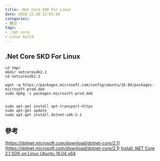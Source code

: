 ```yaml
---
title: .Net Core SKD For Linux
date: 2018-12-28 12:02:10
categories:
- 筆記
tags:
- .net core
- Linux build
---
```

## .Net Core SKD For Linux

```
cd tmp/
mkdir netcoresdk2.1
cd netcoresdk2.1

wget -q https://packages.microsoft.com/config/ubuntu/16.04/packages-microsoft-prod.deb
sudo dpkg -i packages-microsoft-prod.deb


sudo apt-get install apt-transport-https
sudo apt-get update
sudo apt-get install dotnet-sdk-2.1

```

## 參考
[https://dotnet.microsoft.com/download/dotnet-core/2.1](https://dotnet.microsoft.com/download/dotnet-core/2.1)
[Install .NET Core 2.1 SDK on Linux Ubuntu 16.04 x64](https://dotnet.microsoft.com/download/linux-package-manager/ubuntu16-04/sdk-2.1.502)
